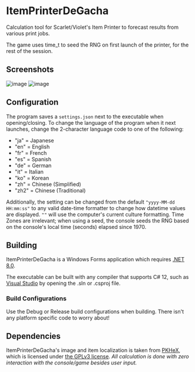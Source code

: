 ItemPrinterDeGacha
=====
Calculation tool for Scarlet/Violet's Item Printer to forecast results from various print jobs.

The game uses time_t to seed the RNG on first launch of the printer, for the rest of the session.

## Screenshots

![image](https://github.com/kwsch/ItemPrinterDeGacha/assets/6393368/675fcf6a-7075-4480-b3b5-65daf7edd95b)
![image](https://github.com/kwsch/ItemPrinterDeGacha/assets/6393368/855a3056-0506-4fe8-8660-60ab8300a8c1)

## Configuration

The program saves a `settings.json` next to the executable when opening/closing. To change the language of the program when it next launches, change the 2-character language code to one of the following:

* "ja" = Japanese
* "en" = English
* "fr" = French
* "es" = Spanish
* "de" = German
* "it" = Italian
* "ko" = Korean
* "zh" = Chinese (Simplified)
* "zh2" = Chinese (Traditional)

Additionally, the setting can be changed from the default `"yyyy-MM-dd HH:mm:ss"` to any valid date-time formatter to change how datetime values are displayed. `""` will use the computer's current culture formatting. Time Zones are irrelevant; when using a seed, the console seeds the RNG based on the console's local time (seconds) elapsed since 1970.

## Building

ItemPrinterDeGacha is a Windows Forms application which requires [.NET 8.0](https://dotnet.microsoft.com/download/dotnet/8.0).

The executable can be built with any compiler that supports C# 12, such as [Visual Studio](https://visualstudio.microsoft.com/downloads/) by opening the .sln or .csproj file.

### Build Configurations

Use the Debug or Release build configurations when building. There isn't any platform specific code to worry about!

## Dependencies

ItemPrinterDeGacha's image and item localization is taken from [PKHeX](https://github.com/kwsch/pkhex), which is licensed under [the GPLv3 license](https://github.com/kwsch/pkhex/blob/master/LICENSE). *All calculation is done with zero interaction with the console/game besides user input.*
